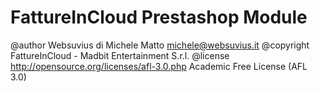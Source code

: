 # FattureInCloud Prestashop Module
@author    Websuvius di Michele Matto <michele@websuvius.it>
@copyright FattureInCloud - Madbit Entertainment S.r.l.
@license   http://opensource.org/licenses/afl-3.0.php  Academic Free License (AFL 3.0)